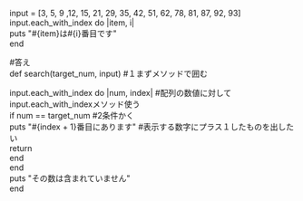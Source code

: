 input = [3, 5, 9 ,12, 15, 21, 29, 35, 42, 51, 62, 78, 81, 87, 92, 93]  
input.each_with_index do |item, i|  
  puts "#{item}は#{i}番目です"  
end  


#答え  
def search(target_num, input) #１まずメソッドで囲む  
 
input.each_with_index do |num, index| #配列の数値に対してinput.each_with_indexメソッド使う  
    if num == target_num  #2条件かく   
      puts "#{index + 1}番目にあります" #表示する数字にプラス１したものを出したい  
      return  
    end  
  end  
  puts "その数は含まれていません"  
end
